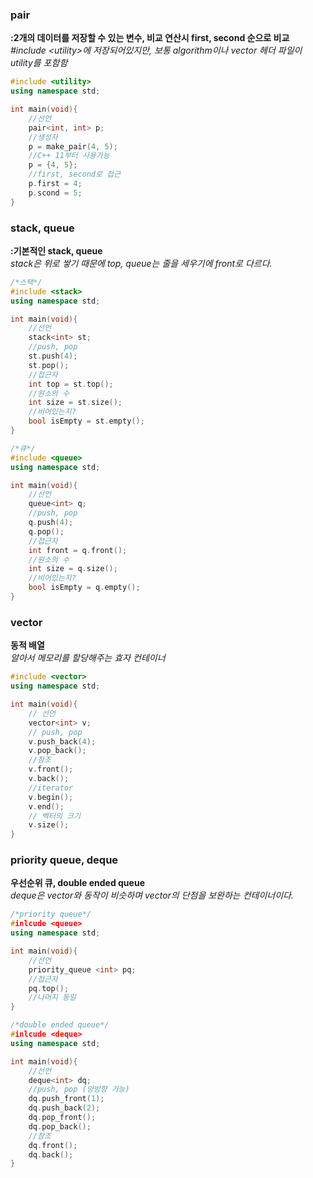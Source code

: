 ### __pair__
__:2개의 데이터를 저장할 수 있는 변수, 비교 연산시 first, second 순으로 비교__  
_\#include \<utility>에 저장되어있지만, 보통 algorithm이나 vector 헤더 파일이 utility를 포함함_

```C++
#include <utility>
using namespace std;

int main(void){
    //선언
    pair<int, int> p;
    //생성자
    p = make_pair(4, 5);
    //C++ 11부터 사용가능
    p = {4, 5};
    //first, second로 접근
    p.first = 4;
    p.scond = 5;
}
```

### __stack, queue__
__:기본적인 stack, queue__  
_stack은 위로 쌓기 때문에 top, queue는 줄을 세우기에 front로 다르다._
```C++
/*스택*/
#include <stack>
using namespace std;

int main(void){
    //선언
    stack<int> st;
    //push, pop
    st.push(4);
    st.pop();
    //접근자
    int top = st.top();
    //원소의 수
    int size = st.size();
    //비어있는지?
    bool isEmpty = st.empty();
}
```

```C++
/*큐*/
#include <queue>
using namespace std;

int main(void){
    //선언
    queue<int> q;
    //push, pop
    q.push(4);
    q.pop();
    //접근자
    int front = q.front();
    //원소의 수
    int size = q.size();
    //비어있는지?
    bool isEmpty = q.empty();
}
```

### __vector__
__동적 배열__  
_알아서 메모리를 할당해주는 효자 컨테이너_

```C++
#include <vector>
using namespace std;

int main(void){
    // 선언
    vector<int> v;
    // push, pop
    v.push_back(4);
    v.pop_back();
    //참조
    v.front();
    v.back();
    //iterator
    v.begin();
    v.end();
    // 벡터의 크기
    v.size();
}
```

### __priority queue, deque__
__우선순위 큐, double ended queue__  
_deque은 vector와 동작이 비슷하며 vector의 단점을 보완하는 컨테이너이다._
```C++
/*priority queue*/
#inlcude <queue>
using namespace std;

int main(void){
    //선언
    priority_queue <int> pq;
    //접근자
    pq.top();
    //나머지 동일
}
```

```C++
/*double ended queue*/
#inlcude <deque>
using namespace std;

int main(void){
    //선언
    deque<int> dq;
    //push, pop (양방향 가능)
    dq.push_front(1);
    dq.push_back(2);
    dq.pop_front();
    dq.pop_back();
    //참조
    dq.front();
    dq.back();
}
```
